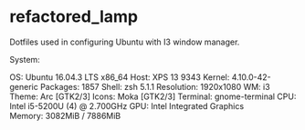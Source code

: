 # refactored_lamp
Dotfiles used in configuring Ubuntu with I3 window manager.


System:

OS: Ubuntu 16.04.3 LTS x86_64
Host: XPS 13 9343
Kernel: 4.10.0-42-generic
Packages: 1857
Shell: zsh 5.1.1
Resolution: 1920x1080
WM: i3
Theme: Arc [GTK2/3]
Icons: Moka [GTK2/3]
Terminal: gnome-terminal
CPU: Intel i5-5200U (4) @ 2.700GHz
GPU: Intel Integrated Graphics   
Memory: 3082MiB / 7886MiB
